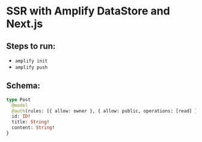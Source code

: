# SSR with Amplify DataStore and Next.js

## Steps to run:

- `amplify init`
- `amplify push`

## Schema:

```graphql
type Post
  @model
  @auth(rules: [{ allow: owner }, { allow: public, operations: [read] }]) {
  id: ID!
  title: String!
  content: String!
}
```
